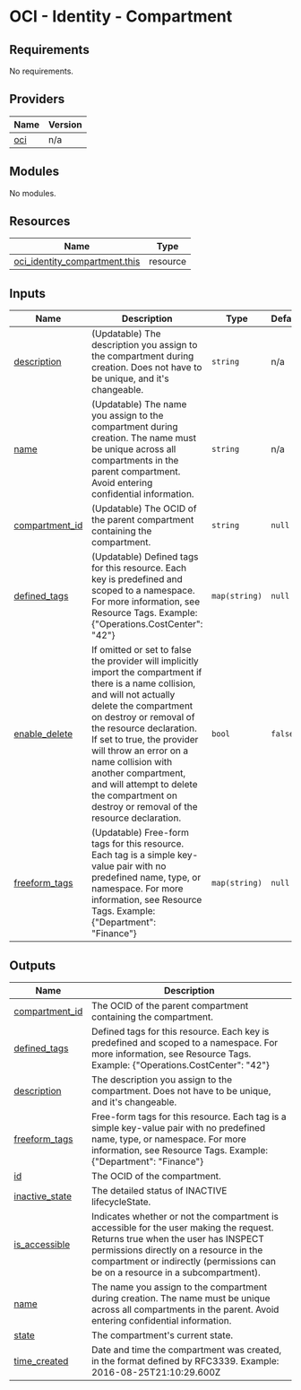 # OCI - Identity - Compartment

<!-- BEGINNING OF PRE-COMMIT-OPENTOFU DOCS HOOK -->
## Requirements

No requirements.

## Providers

| Name | Version |
|------|---------|
| <a name="provider_oci"></a> [oci](#provider\_oci) | n/a |

## Modules

No modules.

## Resources

| Name | Type |
|------|------|
| [oci_identity_compartment.this](https://registry.terraform.io/providers/hashicorp/oci/latest/docs/resources/identity_compartment) | resource |

## Inputs

| Name | Description | Type | Default | Required |
|------|-------------|------|---------|:--------:|
| <a name="input_description"></a> [description](#input\_description) | (Updatable) The description you assign to the compartment during creation. Does not have to be unique, and it's changeable. | `string` | n/a | yes |
| <a name="input_name"></a> [name](#input\_name) | (Updatable) The name you assign to the compartment during creation. The name must be unique across all compartments in the parent compartment. Avoid entering confidential information. | `string` | n/a | yes |
| <a name="input_compartment_id"></a> [compartment\_id](#input\_compartment\_id) | (Updatable) The OCID of the parent compartment containing the compartment. | `string` | `null` | no |
| <a name="input_defined_tags"></a> [defined\_tags](#input\_defined\_tags) | (Updatable) Defined tags for this resource. Each key is predefined and scoped to a namespace. For more information, see Resource Tags. Example: {"Operations.CostCenter": "42"} | `map(string)` | `null` | no |
| <a name="input_enable_delete"></a> [enable\_delete](#input\_enable\_delete) | If omitted or set to false the provider will implicitly import the compartment if there is a name collision, and will not actually delete the compartment on destroy or removal of the resource declaration. If set to true, the provider will throw an error on a name collision with another compartment, and will attempt to delete the compartment on destroy or removal of the resource declaration. | `bool` | `false` | no |
| <a name="input_freeform_tags"></a> [freeform\_tags](#input\_freeform\_tags) | (Updatable) Free-form tags for this resource. Each tag is a simple key-value pair with no predefined name, type, or namespace. For more information, see Resource Tags. Example: {"Department": "Finance"} | `map(string)` | `null` | no |

## Outputs

| Name | Description |
|------|-------------|
| <a name="output_compartment_id"></a> [compartment\_id](#output\_compartment\_id) | The OCID of the parent compartment containing the compartment. |
| <a name="output_defined_tags"></a> [defined\_tags](#output\_defined\_tags) | Defined tags for this resource. Each key is predefined and scoped to a namespace. For more information, see Resource Tags. Example: {"Operations.CostCenter": "42"} |
| <a name="output_description"></a> [description](#output\_description) | The description you assign to the compartment. Does not have to be unique, and it's changeable. |
| <a name="output_freeform_tags"></a> [freeform\_tags](#output\_freeform\_tags) | Free-form tags for this resource. Each tag is a simple key-value pair with no predefined name, type, or namespace. For more information, see Resource Tags. Example: {"Department": "Finance"} |
| <a name="output_id"></a> [id](#output\_id) | The OCID of the compartment. |
| <a name="output_inactive_state"></a> [inactive\_state](#output\_inactive\_state) | The detailed status of INACTIVE lifecycleState. |
| <a name="output_is_accessible"></a> [is\_accessible](#output\_is\_accessible) | Indicates whether or not the compartment is accessible for the user making the request. Returns true when the user has INSPECT permissions directly on a resource in the compartment or indirectly (permissions can be on a resource in a subcompartment). |
| <a name="output_name"></a> [name](#output\_name) | The name you assign to the compartment during creation. The name must be unique across all compartments in the parent. Avoid entering confidential information. |
| <a name="output_state"></a> [state](#output\_state) | The compartment's current state. |
| <a name="output_time_created"></a> [time\_created](#output\_time\_created) | Date and time the compartment was created, in the format defined by RFC3339. Example: 2016-08-25T21:10:29.600Z |
<!-- END OF PRE-COMMIT-OPENTOFU DOCS HOOK -->
